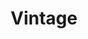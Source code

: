 ---
title: Vintage
draft: false
slogan: The Flame which fueled by Books. The One who fueled by knowledge.
imgLeft: images/Saturn.jpg
imgRight: images/jupiter.jpg

weight: 1
widget:
  handler: vintage

  # Options: sm, md, lg and xl. Default is md.
  width:

  sidebar:
    # Options: left and right. Leave blank to hide.
    position:
    # Options: sm, md, lg and xl. Default is md.
    scale:
    
  background:
    # Options: primary, secondary, tertiary or any valid color value. Default is primary.
    color: secondary
    image: images/background.jpg
    # Options: auto, cover and contain. Default is auto.
    size: 
    # Options: center, top, right, bottom, left.
    position:
    # Options: fixed, local, scroll.
    attachment: 
---